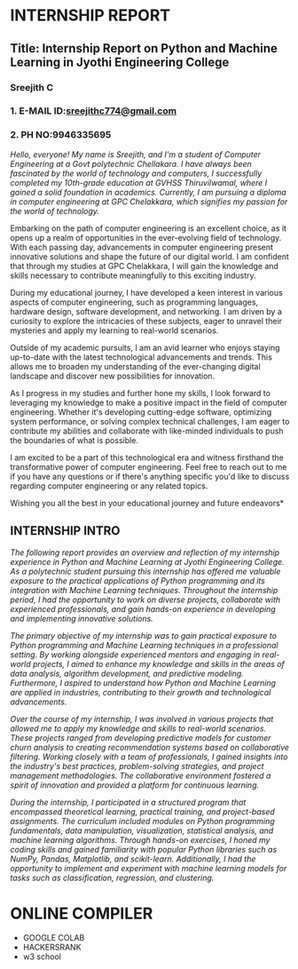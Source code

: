 # **INTERNSHIP REPORT**

## **Title: Internship Report on Python and Machine Learning in Jyothi Engineering College**

### Sreejith C
### 1. E-MAIL ID:sreejithc774@gmail.com
### 2. PH NO:9946335695
*Hello, everyone! My name is Sreejith, and I'm a student of Computer Engineering at a Govt polytechnic Chellakara. I have always been fascinated by the world of technology and computers,
I successfully completed my 10th-grade education at GVHSS Thiruvilwamal, where I gained a solid foundation in academics. Currently, I am pursuing a diploma in computer engineering at GPC Chelakkara, which signifies my passion for the world of technology.*

Embarking on the path of computer engineering is an excellent choice, as it opens up a realm of opportunities in the ever-evolving field of technology. With each passing day, advancements in computer engineering present innovative solutions and shape the future of our digital world. I am confident that through my studies at GPC Chelakkara, I will gain the knowledge and skills necessary to contribute meaningfully to this exciting industry.

During my educational journey, I have developed a keen interest in various aspects of computer engineering, such as programming languages, hardware design, software development, and networking. I am driven by a curiosity to explore the intricacies of these subjects, eager to unravel their mysteries and apply my learning to real-world scenarios.

Outside of my academic pursuits, I am an avid learner who enjoys staying up-to-date with the latest technological advancements and trends. This allows me to broaden my understanding of the ever-changing digital landscape and discover new possibilities for innovation.

As I progress in my studies and further hone my skills, I look forward to leveraging my knowledge to make a positive impact in the field of computer engineering. Whether it's developing cutting-edge software, optimizing system performance, or solving complex technical challenges, I am eager to contribute my abilities and collaborate with like-minded individuals to push the boundaries of what is possible.

I am excited to be a part of this technological era and witness firsthand the transformative power of computer engineering. Feel free to reach out to me if you have any questions or if there's anything specific you'd like to discuss regarding computer engineering or any related topics.

Wishing you all the best in your educational journey and future endeavors*

## INTERNSHIP INTRO

*The following report provides an overview and reflection of my internship experience in Python and Machine Learning at Jyothi Engineering College.*
*As a polytechnic student pursuing  this internship has offered me valuable exposure to the practical applications of Python programming and its integration with Machine Learning techniques.*
*Throughout the internship period, I had the opportunity to work on diverse projects, collaborate with experienced professionals, and gain hands-on experience in developing and implementing innovative solutions.*

*The primary objective of my internship was to gain practical exposure to Python programming and Machine Learning techniques in a professional setting. By working alongside experienced mentors and engaging in real-world projects, I aimed to enhance my knowledge and skills in the areas of data analysis, algorithm development, and predictive modeling. Furthermore, I aspired to understand how Python and Machine Learning are applied in industries, contributing to their growth and technological advancements.*

*Over the course of my internship, I was involved in various projects that allowed me to apply my knowledge and skills to real-world scenarios. These projects ranged from developing predictive models for customer churn analysis to creating recommendation systems based on collaborative filtering. Working closely with a team of professionals, I gained insights into the industry's best practices, problem-solving strategies, and project management methodologies. The collaborative environment fostered a spirit of innovation and provided a platform for continuous learning.*

*During the internship, I participated in a structured program that encompassed theoretical learning, practical training, and project-based assignments. The curriculum included modules on Python programming fundamentals, data manipulation, visualization, statistical analysis, and machine learning algorithms. Through hands-on exercises, I honed my coding skills and gained familiarity with popular Python libraries such as NumPy, Pandas, Matplotlib, and scikit-learn. Additionally, I had the opportunity to implement and experiment with machine learning models for tasks such as classification, regression, and clustering.*

# ONLINE COMPILER
- GOOGLE COLAB
- HACKERSRANK
- w3 school 



